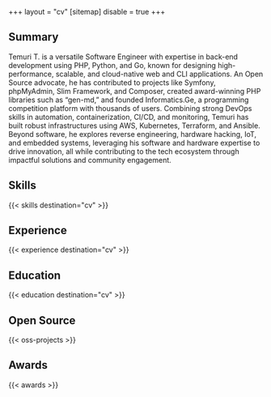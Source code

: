 +++
layout = "cv"
[sitemap]
  disable = true
+++

## Summary

Temuri T. is a versatile Software Engineer with expertise in back-end development using PHP, Python, and Go, known for designing high-performance, scalable, and cloud-native web and CLI applications. An Open Source advocate, he has contributed to projects like Symfony, phpMyAdmin, Slim Framework, and Composer, created award-winning PHP libraries such as “gen-md,” and founded Informatics.Ge, a programming competition platform with thousands of users. Combining strong DevOps skills in automation, containerization, CI/CD, and monitoring, Temuri has built robust infrastructures using AWS, Kubernetes, Terraform, and Ansible. Beyond software, he explores reverse engineering, hardware hacking, IoT, and embedded systems, leveraging his software and hardware expertise to drive innovation, all while contributing to the tech ecosystem through impactful solutions and community engagement.

## Skills

{{< skills destination="cv" >}}

## Experience

{{< experience destination="cv" >}}

## Education

{{< education destination="cv" >}}

## Open Source

{{< oss-projects >}}

## Awards

{{< awards >}}
